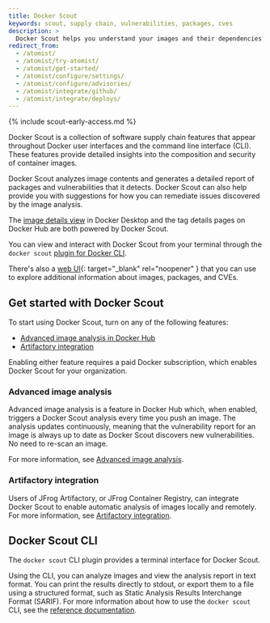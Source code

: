 ```yaml
---
title: Docker Scout
keywords: scout, supply chain, vulnerabilities, packages, cves
description: >
  Docker Scout helps you understand your images and their dependencies
redirect_from:
  - /atomist/
  - /atomist/try-atomist/
  - /atomist/get-started/
  - /atomist/configure/settings/
  - /atomist/configure/advisories/
  - /atomist/integrate/github/
  - /atomist/integrate/deploys/
---
```


{% include scout-early-access.md %}

Docker Scout is a collection of software supply chain features that appear
throughout Docker user interfaces and the command line interface (CLI). These features provide detailed
insights into the composition and security of container images.

Docker Scout analyzes image contents and generates a detailed report of
packages and vulnerabilities that it detects. Docker Scout can also help provide
you with suggestions for how you can remediate issues discovered by the image
analysis.

The [image details view](./image-details-view.md) in Docker Desktop and the tag
details pages on Docker Hub are both powered by Docker Scout.

You can view and interact with Docker Scout from your terminal through the
`docker scout`
[plugin for Docker CLI](../engine/reference/commandline/scout_cves.md).

There's also a [web UI](https://dso.docker.com/explore){: target="\_blank"
rel="noopener" } that you can use to explore additional information about
images, packages, and CVEs.

## Get started with Docker Scout

To start using Docker Scout, turn on any of the following features:

- [Advanced image analysis in Docker Hub](./advanced-image-analysis.md)
- [Artifactory integration](./artifactory.md)

Enabling either feature requires a paid Docker subscription, which enables Docker Scout for your organization.

### Advanced image analysis

Advanced image analysis is a feature in Docker Hub which, when enabled, triggers
a Docker Scout analysis every time you push an image. The analysis updates
continuously, meaning that the vulnerability report for an image is always up to
date as Docker Scout discovers new vulnerabilities. No need to re-scan an image.

For more information, see
[Advanced image analysis](./advanced-image-analysis.md).

### Artifactory integration

Users of JFrog Artifactory, or JFrog Container Registry, can integrate Docker
Scout to enable automatic analysis of images locally and remotely. For more information, see
[Artifactory integration](./artifactory.md).

## Docker Scout CLI

The `docker scout` CLI plugin provides a terminal interface for Docker Scout.

Using the CLI, you can analyze images and view the analysis report in text
format. You can print the results directly to stdout, or export them to a file
using a structured format, such as Static Analysis Results Interchange Format
(SARIF). For more information about how to use the `docker scout` CLI, see the
[reference documentation](../engine/reference/commandline/scout_cves.md).
